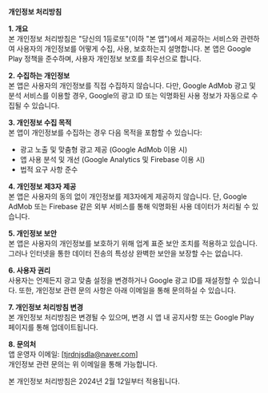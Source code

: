 **개인정보 처리방침**

**1. 개요**  
본 개인정보 처리방침은 "당신의 1등로또"(이하 "본 앱")에서 제공하는 서비스와 관련하여 사용자의 개인정보를 어떻게 수집, 사용, 보호하는지 설명합니다. 본 앱은 Google Play 정책을 준수하며, 사용자 개인정보 보호를 최우선으로 합니다.

**2. 수집하는 개인정보**  
본 앱은 사용자의 개인정보를 직접 수집하지 않습니다. 다만, Google AdMob 광고 및 분석 서비스를 이용할 경우, Google의 광고 ID 또는 익명화된 사용 정보가 자동으로 수집될 수 있습니다.

**3. 개인정보 수집 목적**  
본 앱이 개인정보를 수집하는 경우 다음 목적을 포함할 수 있습니다:
- 광고 노출 및 맞춤형 광고 제공 (Google AdMob 이용 시)
- 앱 사용 분석 및 개선 (Google Analytics 및 Firebase 이용 시)
- 법적 요구 사항 준수

**4. 개인정보 제3자 제공**  
본 앱은 사용자의 동의 없이 개인정보를 제3자에게 제공하지 않습니다. 단, Google AdMob 또는 Firebase 같은 외부 서비스를 통해 익명화된 사용 데이터가 처리될 수 있습니다.

**5. 개인정보 보안**  
본 앱은 사용자의 개인정보를 보호하기 위해 업계 표준 보안 조치를 적용하고 있습니다. 그러나 인터넷을 통한 데이터 전송의 특성상 완벽한 보안을 보장할 수는 없습니다.

**6. 사용자 권리**  
사용자는 언제든지 광고 맞춤 설정을 변경하거나 Google 광고 ID를 재설정할 수 있습니다. 또한, 개인정보 관련 문의 사항은 아래 이메일을 통해 문의하실 수 있습니다.

**7. 개인정보 처리방침 변경**  
본 개인정보 처리방침은 변경될 수 있으며, 변경 시 앱 내 공지사항 또는 Google Play 페이지를 통해 업데이트됩니다.

**8. 문의처**  
앱 운영자 이메일: [tjrdnjsdla@naver.com]  
개인정보 관련 문의는 위 이메일을 통해 가능합니다.

본 개인정보 처리방침은 2024년 2월 12일부터 적용됩니다.


